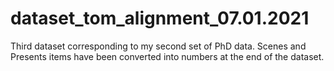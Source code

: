 # dataset_tom_alignment_07.01.2021
Third dataset corresponding to my second set of PhD data. Scenes and Presents items have been converted into numbers at the end of the dataset. 
